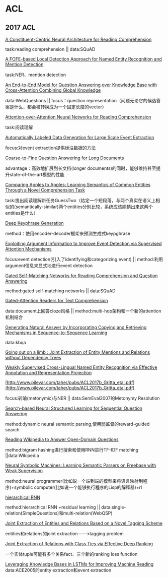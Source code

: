 # ACL
## 2017 ACL

[A Constituent-Centric Neural Architecture for Reading Comprehension](http://www.aclweb.org/anthology/P/P17/P17-1129.pdf)

task:reading comprehension ||  data:SQuAD 

[A FOFE-based Local Detection Approach for Named Entity Recognition and Mention Detection](https://arxiv.org/abs/1611.00801)

task:NER、mention detection

[An End-to-End Model for Question Answering over Knowledge Base with Cross-Attention Combining Global Knowledge](https://www.researchgate.net/publication/318737344_An_End-to-End_Model_for_Question_Answering_over_Knowledge_Base_with_Cross-Attention_Combining_Global_Knowledge)

data:WebQuestions || focus：question representation（问题无论它的候选答案是什么，都会被转换成为一个固定长度的vector）

[Attention-over-Attention Neural Networks for Reading Comprehension](https://arxiv.org/abs/1607.04423)

task:阅读理解 



[Automatically Labeled Data Generation for Large Scale Event Extraction](https://www.aclweb.org/anthology/P/P17/P17-1038.pdf)

focus:对event extraction提供标注数据的方法



[Coarse-to-Fine Question Answering for Long Documents ](https://homes.cs.washington.edu/~eunsol/papers/acl17eunsol.pdf)

advantage：高效地扩展到长文档(longer documents)的同时，能够维持甚至提升state-of-the-art模型的性能

[Comparing Apples to Apples: Learning Semantics of Common Entities Through a Novel Comprehension Task ](http://cs.rochester.edu/~omidb/papers/apples-apples-semantics.pdf)

task:提出阅读理解新任务GuessTwo（给定一个短段落，与两个真实在语义上相似的(semantically-similar)两个entities分别比较，系统应该能猜出来这两个entities是什么）

[Deep Keyphrase Generation ](https://arxiv.org/abs/1704.06879)

method：使用encoder-decoder框架来预测生成式keypghrase

[Exploiting Argument Information to Improve Event Detection via Supervised Attention Mechanisms](http://ir.ia.ac.cn/bitstream/173211/14522/1/acl2017.pdf)

focus:event detection(引入了identifying和categorizing event) || method:利用argument信息来显式地进行event detection

[Gated Self-Matching Networks for Reading Comprehension and Question Answering](http://www.aclweb.org/anthology/P/P17/P17-1018.pdf)

method:gated self-matching networks || data:SQuAD

[Gated-Attention Readers for Text Comprehension](https://arxiv.org/abs/1606.01549)

data:document上回答cloze风格 || method:multi-hop架构和一个新的attention机制结合

[Generating Natural Answer by Incorporating Copying and Retrieving Mechanisms in Sequence-to-Sequence Learning](http://www.nlpr.ia.ac.cn/cip/shizhuhe/articles/acl2017-coreqa.pdf)

data:kbqa

[Going out on a limb : Joint Extraction of Entity Mentions and Relations without Dependency Trees](https://www.aclweb.org/anthology/P/P17/P17-1085.pdf)


[Weakly Supervised Cross-Lingual Named Entity Recognition via Effective Annotation and Representation Projection](https://arxiv.org/abs/1707.02483)

[http://www.pilevar.com/taher/pubs/ACL2017b_Gritta_etal.pdf](http://www.pilevar.com/taher/pubs/ACL2017b_Gritta_etal.pdf)

focus:转喻(metonymic)与NER  || data:SemEval2007的Metonymy Resolution

[Search-based Neural Structured Learning for Sequential Question Answering](https://cs.umd.edu/~miyyer/pubs/2017_acl_dynsp.pdf)

method:dynamic neural semantic parsing,使用弱监督的reward-guided search

[Reading Wikipedia to Answer Open-Domain Questions](https://arxiv.org/abs/1704.00051)

method:bigram hashing进行搜索和使用RNN进行TF-IDF matching ||data:Wikipedia

[Neural Symbolic Machines: Learning Semantic Parsers on Freebase with Weak Supervision](https://arxiv.org/abs/1611.00020)

method:neural programmer(比如说一个端到端的模型来将语言映射到程序)+symbolic computer(比如说一个能够执行程序的Lisp的解释器)+rl

[hierarchical RNN](https://arxiv.org/abs/1704.06194)

method:hierarchical RNN +residual learning || data:single-relation(SimpleQuestions)和multi-relation(WebQSP)

[Joint Extraction of Entities and Relations Based on a Novel Tagging Scheme](https://arxiv.org/abs/1706.05075)

entities和relations的joint extraction--->tagging problem

[Joint Extraction of Relations with Class Ties via Effective Deep Ranking](https://arxiv.org/abs/1612.07602)

一个实体tuple可能有多个关系fact、三个新的ranking loss function

[Leveraging Knowledge Bases in LSTMs for Improving Machine Reading](http://www.aclweb.org/anthology/P/P17/P17-1132.pdf)
data:ACE2005的entity extraction和event extraction


